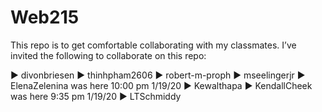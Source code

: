# Web215
This repo is to get comfortable collaborating with my classmates. I’ve invited the following to collaborate on this repo:

►	divonbriesen
►	thinhpham2606
►	robert-m-proph
►	mseelingerjr
►	ElenaZelenina was here 10:00 pm 1/19/20
►	Kewalthapa
►	KendallCheek was here 9:35 pm 1/19/20
►	LTSchmiddy

   

